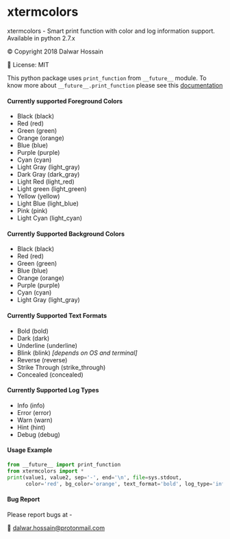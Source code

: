 # xtermcolors
xtermcolors - Smart print function with color and log information support.
Available in python 2.7.x

:copyright: Copyright 2018 Dalwar Hossain

:scroll: License: MIT

This python package uses `print_function` from `__future__` module. To know more about `__future__.print_function`
please see this [documentation](https://docs.python.org/2/library/__future__.html)

#### Currently supported Foreground Colors
- Black (black)
- Red (red)
- Green (green)
- Orange (orange)
- Blue (blue)
- Purple (purple)
- Cyan (cyan)
- Light Gray (light_gray)
- Dark Gray (dark_gray)
- Light Red (light_red)
- Light green (light_green)
- Yellow (yellow)
- Light Blue (light_blue)
- Pink (pink)
- Light Cyan (light_cyan)

#### Currently Supported Background Colors
- Black (black)
- Red (red)
- Green (green)
- Blue (blue)
- Orange (orange)
- Purple (purple)
- Cyan (cyan)
- Light Gray (light_gray)

#### Currently Supported Text Formats
- Bold (bold)
- Dark (dark)
- Underline (underline)
- Blink (blink) *\[depends on OS and terminal\]*
- Reverse (reverse)
- Strike Through (strike_through)
- Concealed (concealed)

#### Currently Supported Log Types
- Info (info)
- Error (error)
- Warn (warn)
- Hint (hint)
- Debug (debug)

#### Usage Example
```python
from __future__ import print_function
from xtermcolors import *
print(value1, value2, sep='-', end='\n', file=sys.stdout,
      color='red', bg_color='orange', text_format='bold', log_type='info')

```

#### Bug Report
Please report bugs at -

:email: dalwar.hossain@protonmail.com